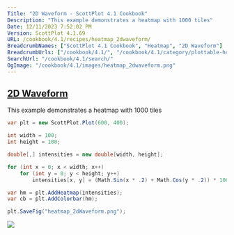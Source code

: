 ```yaml
---
Title: "2D Waveform - ScottPlot 4.1 Cookbook"
Description: "This example demonstrates a heatmap with 1000 tiles"
Date: 12/11/2023 7:52:02 PM
Version: ScottPlot 4.1.69
URL: /cookbook/4.1/recipes/heatmap_2dwaveform/
BreadcrumbNames: ["ScottPlot 4.1 Cookbook", "Heatmap", "2D Waveform"]
BreadcrumbUrls: ["/cookbook/4.1/", "/cookbook/4.1/category/plottable-heatmap", "/cookbook/4.1/recipes/heatmap_2dwaveform/"]
SearchUrl: "/cookbook/4.1/search/"
OgImage: "/cookbook/4.1/images/heatmap_2dwaveform.png"
---
```


<h2><a href='/cookbook/4.1/recipes/heatmap_2dwaveform/'>2D Waveform</a></h2>

This example demonstrates a heatmap with 1000 tiles

```cs
var plt = new ScottPlot.Plot(600, 400);

int width = 100;
int height = 100;

double[,] intensities = new double[width, height];

for (int x = 0; x < width; x++)
    for (int y = 0; y < height; y++)
        intensities[x, y] = (Math.Sin(x * .2) + Math.Cos(y * .2)) * 100;

var hm = plt.AddHeatmap(intensities);
var cb = plt.AddColorbar(hm);

plt.SaveFig("heatmap_2dWaveform.png");
```

<img src='../../images/heatmap_2dwaveform.png' class='d-block mx-auto my-5' />


